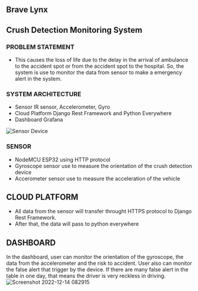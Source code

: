 ## Brave Lynx
## Crush Detection Monitoring System
### PROBLEM STATEMENT
- This causes the loss of life due to the delay in the arrival of ambulance to the accident spot or from the accident spot to the hospital. So, the system is use to monitor the data from sensor to make a emergency alert in the system.

### SYSTEM ARCHITECTURE
- Sensor
IR sensor, Accelerometer, Gyro
- Cloud Platform
Django Rest Framework and Python Everywhere 
- Dashboard
Grafana

![Sensor   Device](https://user-images.githubusercontent.com/118268884/207471163-ebc28b07-bd37-409c-be45-090c10b01415.png)

### SENSOR
- NodeMCU ESP32 using HTTP protocol
- Gyroscope sensor use to measure the orientation of the crush detection device
- Accerometer sensor use to measure the acceleration of the vehicle

## CLOUD PLATFORM
- All data from the sensor will transfer throught HTTPS protocol to Django Rest Framework.
- After that, the data will pass to python everywhere

## DASHBOARD
In the dashboard, user can monitor the orientation of the gyroscope, the data from the accelerometer and the risk to accident. User also can
monitor the false alert that trigger by the device. If there are many false alert in the table in one day, that means the driver is very reckless
in driving. 
![Screenshot 2022-12-14 082915](https://user-images.githubusercontent.com/118268884/207474805-9bff2810-ade5-4bbc-be02-3bfcc1b782ac.jpg)
